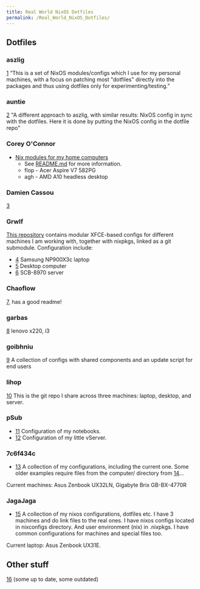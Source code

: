 ```yaml
---
title: Real World NixOS Dotfiles
permalink: /Real_World_NixOS_Dotfiles/
---
```


Dotfiles
--------

### aszlig

[1](https://github.com/aszlig/vuizvui) “This is a set of NixOS modules/configs which I use for my personal machines, with a focus on patching most "dotfiles" directly into the packages and thus using dotfiles only for experimenting/testing.”

### auntie

[2](https://github.com/auntieNeo/nixrc) "A different approach to aszlig, with similar results: NixOS config in sync with the dotfiles. Here it is done by putting the NixOS config in the dotfile repo"

### Corey O'Connor

-   [Nix modules for my home computers](https://github.com/coreyoconnor/nix_configs)
    -   See [README.md](https://github.com/coreyoconnor/nix_configs/blob/master/README.md) for more information.
    -   flop - Acer Aspire V7 582PG
    -   agh - AMD A10 headless desktop

### Damien Cassou

[3](https://gist.github.com/DamienCassou/e1e6b3746789276b7b25)

### Grwlf

[This repository](https://github.com/grwlf/nixcfg) contains modular XFCE-based configs for different machines I am working with, together with nixpkgs, linked as a git submodule. Configuration include:

-   [4](https://github.com/grwlf/nixcfg/blob/master/src/samsung-np900x3c.nix) Samsung NP900X3c laptop
-   [5](https://github.com/grwlf/nixcfg/blob/master/src/ww.nix) Desktop computer
-   [6](https://github.com/grwlf/nixcfg/blob/master/src/scb8970.nix) SCB-8970 server

### Chaoflow

[7](https://github.com/chaoflow/nixos-configurations), has a good readme!

### garbas

[8](https://github.com/garbas/nixos-configuration) lenovo x220, i3

### goibhniu

[9](https://gitorious.org/goibhnix/) A collection of configs with shared components and an update script for end users

### lihop

[10](https://github.com/lihop/nixos) This is the git repo I share across three machines: laptop, desktop, and server.

### pSub

-   [11](https://github.com/pSub/configs/tree/master/nixos/configuration.nix) Configuration of my notebooks.
-   [12](https://github.com/pSub/configs/tree/master/nixos/server) Configuration of my little vServer.

### 7c6f434c

-   [13](https://github.com/7c6f434c/7c6f434c-configurations) A collection of my configurations, including the current one. Some older examples require files from the computer/ directory from [14](https://nixos.org/websvn/nix/configurations/trunk/)…

Current machines: Asus Zenbook UX32LN, Gigabyte Brix GB-BX-4770R

### JagaJaga

-   [15](https://github.com/jagajaga/my_configs) A collection of my nixos configurations, dotfiles etc. I have 3 machines and do link files to the real ones. I have nixos configs located in nixconfigs directory. And user environment (nix) in .nixpkgs. I have common configurations for machines and special files too.

Current laptop: Asus Zenbook UX31E.

Other stuff
-----------

[16](https://nixos.org/websvn/nix/configurations/trunk/) (some up to date, some outdated)